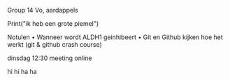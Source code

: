 Group 14 Vo, aardappels

Print("ik heb een grote piemel")

Notulen
•	Wanneer wordt ALDH1 geinhibeert
•	Git en Github kijken hoe het werkt (git & github crash course)

dinsdag 12:30 meeting online

hi hi ha ha
